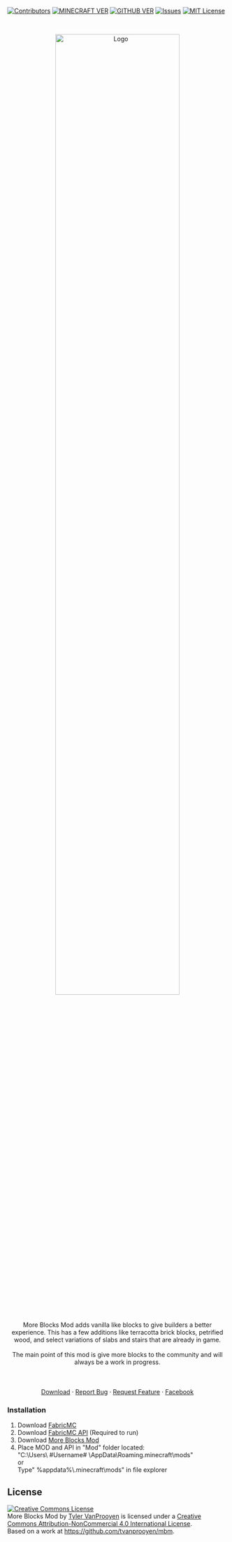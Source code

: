 <!--
*** Thanks for checking out the Best-README-Template. If you have a suggestion
*** that would make this better, please fork the repo and create a pull request
*** or simply open an issue with the tag "enhancement".
*** Thanks again! Now go create something AMAZING! :D
-->



<!-- PROJECT SHIELDS -->
<!--
*** I'm using markdown "reference style" links for readability.
*** Reference links are enclosed in brackets [ ] instead of parentheses ( ).
*** See the bottom of this document for the declaration of the reference variables
*** for contributors-url, forks-url, etc. This is an optional, concise syntax you may use.
*** https://www.markdownguide.org/basic-syntax/#reference-style-links
-->

[![Contributors][contributors-shield]][contributors-url]
[![MINECRAFT VER][minecraft-ver-shield]][minecraft-ver-url]
[![GITHUB VER][git-ver-shield]][git-ver-url]
[![Issues][issues-shield]][issues-url]
[![MIT License][license-shield]][license-url]

<!-- PROJECT LOGO -->
<br />
<p align="center">
  <a href="https://github.com/tvanprooyen/mbm">
    <img src="images/MBM Header.jpg" alt="Logo" width="75%">
  </a>

  <!--<h3 align="center">More Blocks Mod</h3>-->

  <p align="center">
    More Blocks Mod adds vanilla like blocks to give builders a better experience. This has a few additions like terracotta brick blocks, petrified wood, and select variations     of slabs and stairs that are already in game.<br />
<br />
The main point of this mod is give more blocks to the community and will always be a work in progress.
<br />
<br />
  <span align="center">
     <br />
     <br />
     <a href="https://www.curseforge.com/minecraft/mc-mods/mbm-more-blocks-mod" target="_blank">Download</a>
     ·
     <a href="https://github.com/tvanprooyen/mbm/issues">Report Bug</a>
      ·
      <a href="https://github.com/tvanprooyen/mbm/issues">Request Feature</a>
      ·
      <a href="https://www.facebook.com/groups/306211714346367/">Facebook</a>
   </span>
  </p>
</p>



<!-- TABLE OF CONTENTS
<details open="open">
  <summary>Table of Contents</summary>
  <ol>
    <li>
      <a href="#about-the-project">About The Project</a>
      <ul>
        <li><a href="#built-with">Built With</a></li>
      </ul>
    </li>
    <li>
      <a href="#getting-started">Getting Started</a>
      <ul>
        <li><a href="#prerequisites">Prerequisites</a></li>
        <li><a href="#installation">Installation</a></li>
      </ul>
    </li>
    <li><a href="#usage">Usage</a></li>
    <li><a href="#roadmap">Roadmap</a></li>
    <li><a href="#contributing">Contributing</a></li>
    <li><a href="#license">License</a></li>
    <li><a href="#contact">Contact</a></li>
    <li><a href="#acknowledgements">Acknowledgements</a></li>
  </ol>
</details>
 -->


<!-- ABOUT THE PROJECT
## About The Project

[![Product Name Screen Shot][product-screenshot]](https://example.com)

There are many great README templates available on GitHub, however, I didn't find one that really suit my needs so I created this enhanced one. I want to create a README template so amazing that it'll be the last one you ever need -- I think this is it.

Here's why:
* Your time should be focused on creating something amazing. A project that solves a problem and helps others
* You shouldn't be doing the same tasks over and over like creating a README from scratch
* You should element DRY principles to the rest of your life :smile:

Of course, no one template will serve all projects since your needs may be different. So I'll be adding more in the near future. You may also suggest changes by forking this repo and creating a pull request or opening an issue. Thanks to all the people have have contributed to expanding this template!

A list of commonly used resources that I find helpful are listed in the acknowledgements.

### Built With

This section should list any major frameworks that you built your project using. Leave any add-ons/plugins for the acknowledgements section. Here are a few examples.
* [Bootstrap](https://getbootstrap.com)
* [JQuery](https://jquery.com)
* [Laravel](https://laravel.com)
 -->


<!-- GETTING STARTED
## Getting Started

This is an example of how you may give instructions on setting up your project locally.
To get a local copy up and running follow these simple example steps.

### Prerequisites

This is an example of how to list things you need to use the software and how to install them.
* npm
  ```sh
  npm install npm@latest -g
  ```
 -->
### Installation

1. Download <a href="https://fabricmc.net/" target="_blank">FabricMC</a>
2. Download <a href="https://www.curseforge.com/minecraft/mc-mods/fabric-api" target="_blank">FabricMC API</a> (Required to run)
3. Download <a href="https://www.curseforge.com/minecraft/mc-mods/mbm-more-blocks-mod" target="_blank">More Blocks Mod</a>
4. Place MOD and API in "Mod" folder located: <br /> "C:\Users\ #Username# \AppData\Roaming\.minecraft\mods"<br /> or <br />Type" %appdata%\\.minecraft\mods" in file explorer



<!-- USAGE EXAMPLES
## Usage

Use this space to show useful examples of how a project can be used. Additional screenshots, code examples and demos work well in this space. You may also link to more resources.

_For more examples, please refer to the [Documentation](https://example.com)_
 -->


<!-- ROADMAP
## Roadmap

See the [open issues](https://github.com/othneildrew/Best-README-Template/issues) for a list of proposed features (and known issues).
 -->


<!-- CONTRIBUTING
## Contributing

Contributions are what make the open source community such an amazing place to be learn, inspire, and create. Any contributions you make are **greatly appreciated**.

1. Fork the Project
2. Create your Feature Branch (`git checkout -b feature/AmazingFeature`)
3. Commit your Changes (`git commit -m 'Add some AmazingFeature'`)
4. Push to the Branch (`git push origin feature/AmazingFeature`)
5. Open a Pull Request
 -->


<!-- LICENSE -->
## License

<a rel="license" href="http://creativecommons.org/licenses/by-nc/4.0/"><img alt="Creative Commons License" style="border-width:0" src="https://i.creativecommons.org/l/by-nc/4.0/88x31.png" /></a><br /><span xmlns:dct="http://purl.org/dc/terms/" property="dct:title">More Blocks Mod</span> by <a xmlns:cc="http://creativecommons.org/ns#" href="http://tylervp.com/mbm" property="cc:attributionName" rel="cc:attributionURL">Tyler VanProoyen</a> is licensed under a <a rel="license" href="http://creativecommons.org/licenses/by-nc/4.0/">Creative Commons Attribution-NonCommercial 4.0 International License</a>.<br />Based on a work at <a xmlns:dct="http://purl.org/dc/terms/" href="https://github.com/tvanprooyen/mbm" rel="dct:source">https://github.com/tvanprooyen/mbm</a>.



<!-- MARKDOWN LINKS & IMAGES -->
<!-- https://www.markdownguide.org/basic-syntax/#reference-style-links -->
[contributors-shield]: https://img.shields.io/github/release-date/tvanprooyen/mbm?style=for-the-badge
[contributors-url]: https://github.com/tvanprooyen/mbm/graphs/contributors
[forks-shield]: https://img.shields.io/github/repo-size/tvanprooyen/mbm?style=for-the-badge
[forks-url]: https://github.com/tvanprooyen/mbm/network/members
[stars-shield]: https://img.shields.io/github/stars/othneildrew/Best-README-Template.svg?style=for-the-badge
[stars-url]: https://github.com/tvanprooyen/mbm/stargazers
[issues-shield]: https://img.shields.io/github/issues/tvanprooyen/mbm?style=for-the-badge
[issues-url]: https://github.com/tvanprooyen/mbm/issues
[license-shield]: https://img.shields.io/badge/LICENSE-CC--BY--NC--4.0-green?style=for-the-badge
[license-url]: https://github.com/tvanprooyen/mbm/blob/master/LICENS
[minecraft-ver-shield]: https://img.shields.io/badge/Minecraft-1.19.4-orange?style=for-the-badge
[minecraft-ver-url]: https://minecraft.gamepedia.com/Java_Edition_1.19.4
[git-ver-shield]: https://img.shields.io/github/v/release/tvanprooyen/mbm?include_prereleases&style=for-the-badge
[git-ver-url]: https://github.com/tvanprooyen/mbm/releases
[product-screenshot]: images/screenshot.png

